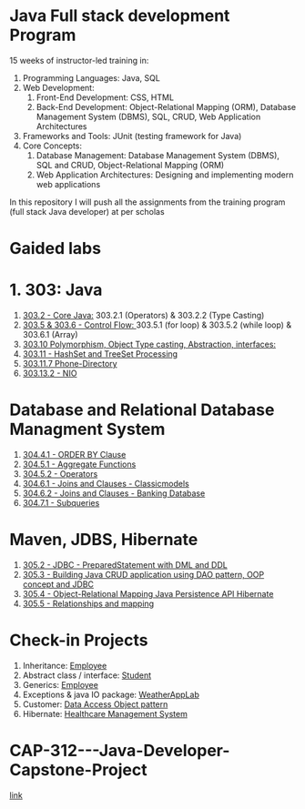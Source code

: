 # Java Full stack development Program
15 weeks of instructor-led training in:

1. Programming Languages: Java, SQL
2. Web Development:
     1. Front-End Development: CSS, HTML
     2. Back-End Development: Object-Relational Mapping (ORM), Database Management System (DBMS), SQL, CRUD, Web Application Architectures
3. Frameworks and Tools: JUnit (testing framework for Java)
4. Core Concepts:
      1. Database Management: Database Management System (DBMS), SQL and CRUD, Object-Relational Mapping (ORM)
      2. Web Application Architectures: Designing and implementing modern web applications

In this repository I will push all the assignments from the training program (full stack Java developer) at per scholas

# Gaided labs

 # 1. 303: Java
1. [303.2 - Core Java:](https://github.com/noor188/303.2-GLAB) 303.2.1 (Operators) & 303.2.2 (Type Casting)
2. [303.5 & 303.6 - Control Flow: ](https://github.com/noor188/GLAB-303.5) 303.5.1 (for loop) & 303.5.2 (while loop) & 303.6.1 (Array)
3. [303.10 Polymorphism, Object Type casting, Abstraction, interfaces: ](https://github.com/noor188/GLAB-303.10)
4. [303.11 - HashSet and TreeSet Processing](https://github.com/noor188/Per_Scholas_repo/tree/main/GLAB/303.11.5-HashSet-and-TreeSet)
5. [303.11.7 Phone-Directory](https://github.com/noor188/Per_Scholas_repo/tree/main/GLAB/Phone-Directory)
6. [303.13.2 - NIO](https://github.com/noor188/Per_Scholas_repo/tree/main/GLAB/NIO)

# Database and Relational Database Managment System
1. [304.4.1 - ORDER BY Clause](https://github.com/noor188/Per_Scholas_repo/blob/main/304.SQL/Noor_Mamlook_304.4.1_ORDER_BY_Clause.sql)
2. [304.5.1 - Aggregate Functions](https://github.com/noor188/Per_Scholas_repo/blob/main/304.SQL/Noor_Mamlook_304.5.1_Aggregate_Functions.sql)
3. [304.5.2 - Operators](https://github.com/noor188/Per_Scholas_repo/blob/main/304.SQL/Noor_Mamlook_304.5.2_Operators.sql)
4. [304.6.1 - Joins and Clauses - Classicmodels](https://github.com/noor188/Per_Scholas_repo/blob/main/304.SQL/Noor_Mamlook_304.6.1-Joins_and%20_Clauses.sql)
5. [304.6.2 - Joins and Clauses - Banking Database](https://github.com/noor188/Per_Scholas_repo/blob/main/304.SQL/Noor_Mamlook_304.6.2_Joins_and_Clauses.sql)
1. [304.7.1 - Subqueries](https://github.com/noor188/Per_Scholas_repo/blob/main/304.SQL/Noor_Mamlook_304.7.1_Subqueries.sql)

# Maven, JDBS, Hibernate
1. [305.2 - JDBC - PreparedStatement with DML and DDL](https://github.com/noor188/Per_Scholas_repo/tree/main/GLAB/305.2-JDBC)
2. [305.3 - Building Java CRUD application using DAO pattern, OOP concept and JDBC](https://github.com/noor188/Per_Scholas_repo/tree/main/GLAB/305.3-CRUD)
3. [305.4 - Object-Relational Mapping Java Persistence API Hibernate](https://github.com/noor188/Per_Scholas_repo/tree/main/GLAB/HibernateJPABeginner)
4. [305.5 - Relationships and mapping](https://github.com/noor188/Per_Scholas_repo/tree/main/GLAB/HibernateMapping)
   

# Check-in Projects 
1. Inheritance: [Employee](https://github.com/noor188/Employee-Managment)
2. Abstract class / interface: [Student](https://github.com/noor188/Student)
3. Generics: [Employee](https://github.com/noor188/Generics-303.11)
4. Exceptions & java IO package: [WeatherAppLab](https://github.com/noor188/Weather-app-lab)
5. Customer: [Data Access Object pattern](https://)
6. Hibernate: [Healthcare Management System](https://github.com/noor188/Healthcare_hibernate_1.0.1-)

# CAP-312---Java-Developer-Capstone-Project
[link](https://github.com/noor188/CAP-312---Java-Developer-Capstone-Project)
